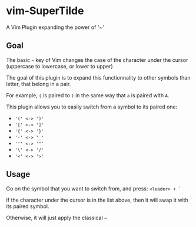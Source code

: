 # vim-SuperTilde

A Vim Plugin expanding the power of '~'

## Goal

The basic ``~`` key of Vim changes the case of the character under the cursor (uppercase to lowercase, or lower to upper)

The goal of this plugin is to expand this functionnality to other symbols than letter, that belong in a pair.

For example, ``(`` is paired to ``)`` in the same way that ``a`` is paired with ``A``.

This plugin allows you to easily switch from a symbol to its paired one:

* ``'(' <-> ')'``
* ``'[' <-> ']'``
* ``'{' <-> '}'``
* ``'-' <-> '_'``
* ``''' <-> '"'``
* ``'\' <-> '/'``
* ``'<' <-> '>'``

## Usage

Go on the symbol that you want to switch from, and press: ``<leader> + ` `` 


If the character under the cursor is in the list above, then it will swap it with its paired symbol.

Otherwise, it will just apply the classical ``~``
